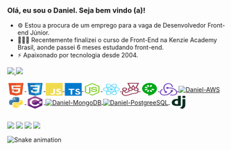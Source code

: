### Olá, eu sou o Daniel. Seja bem vindo (a)!

- ⚙️ Estou a procura de um emprego para a vaga de Desenvolvedor Front-end Júnior.
- 👨🏻‍💻 Recentemente finalizei o curso de Front-End na Kenzie Academy Brasil, aonde passei 6 meses estudando front-end.
- ⚡ Apaixonado por tecnologia desde 2004.

<div>
<a href="https://github.com/imthedaniel">
<img height="170em" src="https://github-readme-stats.vercel.app/api?username=imthedaniel&show_icons=true&theme=tokyonight&custom_title=My%20Github%20Stats"/>
<img height="170em" src="https://github-readme-stats.vercel.app/api/top-langs/?username=imthedaniel&layout=compact&theme=tokyonight"/>
</div>
  
<div style="display: inline_block"><br>
    <img align="center" alt="Daniel-HTML" title="HTML" height="30" width="40" src="https://raw.githubusercontent.com/devicons/devicon/master/icons/html5/html5-original.svg">
    <img align="center" alt="Daniel-CSS" title="CSS" height="30" width="40" src="https://raw.githubusercontent.com/devicons/devicon/master/icons/css3/css3-original.svg">
    <img align="center" alt="Daniel-Js" title="JavaScript" height="30" width="40" src="https://raw.githubusercontent.com/devicons/devicon/master/icons/javascript/javascript-plain.svg">
    <img align="center" alt="Daniel-Ts" title="TypeScript" height="30" width="40" src="https://raw.githubusercontent.com/devicons/devicon/master/icons/typescript/typescript-plain.svg">
    <img align="center" alt="Daniel-NodeJS" title="NodeJS" height="30" width="40" src="https://raw.githubusercontent.com/devicons/devicon/master/icons/nodejs/nodejs-original.svg">
    <img align="center" alt="Daniel-React" title="React" height="30" width="40" src="https://raw.githubusercontent.com/devicons/devicon/master/icons/react/react-original.svg">
    <img align="center" alt="Daniel-Jest" title="Jest" height="30" width="40" src="https://raw.githubusercontent.com/devicons/devicon/master/icons/jest/jest-plain.svg">
    <img align="center" alt="Daniel-Cucumber" title="Cucumber" height="30" width="40" src="https://raw.githubusercontent.com/devicons/devicon/master/icons/cucumber/cucumber-plain.svg">
    <img align="center" alt="Daniel-Redux" title="Redux" height="30" width="40" src="https://raw.githubusercontent.com/devicons/devicon/master/icons/redux/redux-original.svg">
    <img align="center" alt="Daniel-AWS" title="AWS" height="30" width="40" src="https://cdn.jsdelivr.net/gh/devicons/devicon/icons/amazonwebservices/amazonwebservices-original.svg">
    <img align="center" alt="Daniel-Python" title="Python" height="30" width="40" src="https://raw.githubusercontent.com/devicons/devicon/master/icons/python/python-original.svg">
    <img align="center" alt="Daniel-CSharp" title="Csharp" height="30" width="40" src="https://raw.githubusercontent.com/devicons/devicon/master/icons/csharp/csharp-original.svg">
    <img align="center" alt="Daniel-MongoDB" title="MongoDB" height="30" width="40" src="https://cdn.jsdelivr.net/gh/devicons/devicon/icons/mongodb/mongodb-original.svg">
    <img align="center" alt="Daniel-PostgreeSQL" title="PostgreeSQL" height="30" width="40" src="https://cdn.jsdelivr.net/gh/devicons/devicon/icons/postgresql/postgresql-original.svg">
    <img align="center" alt="Daniel-Django" title="Django" height="30" width="40" src="https://raw.githubusercontent.com/devicons/devicon/master/icons/django/django-plain.svg">
  
 
  
  

</div>
  
  ##
 
<div>
 <a href="#" target="_blank"><img src="https://komarev.com/ghpvc/?username=imthedaniel&color=0072ff&style=for-the-badge" target="_blank"></a>
 <a href="https://www.linkedin.com/in/imthedaniel" target="_blank"><img src="https://img.shields.io/badge/-LinkedIn-%230077B5?style=for-the-badge&logo=linkedin&logoColor=white" target="_blank"></a>
 <a href = "mailto:sidekoolz@gmail.com"><img src="https://img.shields.io/badge/-Gmail-%23333?style=for-the-badge&logo=gmail&logoColor=white" target="_blank"></a>
 <a href="https://discord.gg/eQnfB8H4rS" target="_blank"><img src="https://img.shields.io/badge/Discord-7289DA?style=for-the-badge&logo=discord&logoColor=white" target="_blank"></a> 
   



 
 ![Snake animation](https://github.com/imthedaniel/imthedaniel/blob/output/github-contribution-grid-snake.svg)
 
</div>

